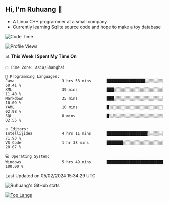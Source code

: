 ## Hi, I'm Ruhuang 👋

- A Linux C++ programmer at a small company
- Currently learning Sqlite source code and hope to make a toy database

<!--START_SECTION:waka-->
![Code Time](http://img.shields.io/badge/Code%20Time-73%20hrs%2034%20mins-blue)

![Profile Views](http://img.shields.io/badge/Profile%20Views-3-blue)

📊 **This Week I Spent My Time On** 

```text
🕑︎ Time Zone: Asia/Shanghai

💬 Programming Languages: 
Java                     3 hrs 58 mins       █████████████████░░░░░░░░   68.41 % 
XML                      39 mins             ███░░░░░░░░░░░░░░░░░░░░░░   11.40 % 
Markdown                 35 mins             ███░░░░░░░░░░░░░░░░░░░░░░   10.09 % 
YAML                     10 mins             █░░░░░░░░░░░░░░░░░░░░░░░░   02.98 % 
SQL                      8 mins              █░░░░░░░░░░░░░░░░░░░░░░░░   02.55 % 

🔥 Editors: 
Intellijidea             4 hrs 11 mins       ██████████████████░░░░░░░   71.93 % 
VS Code                  1 hr 38 mins        ███████░░░░░░░░░░░░░░░░░░   28.07 % 

💻 Operating System: 
Windows                  5 hrs 49 mins       █████████████████████████   100.00 % 
```


 Last Updated on 05/02/2024 15:34:29 UTC
<!--END_SECTION:waka-->

![Ruhuang's GitHub stats](https://github-readme-stats.vercel.app/api?username=ruhuang2001&count_private=true&hide_title=true&show_icons=true&theme=vue)

[![Top Langs](https://github-readme-stats.vercel.app/api/top-langs/?username=ruhuang2001&layout=compact)](https://github.com/anuraghazra/github-readme-stats)
